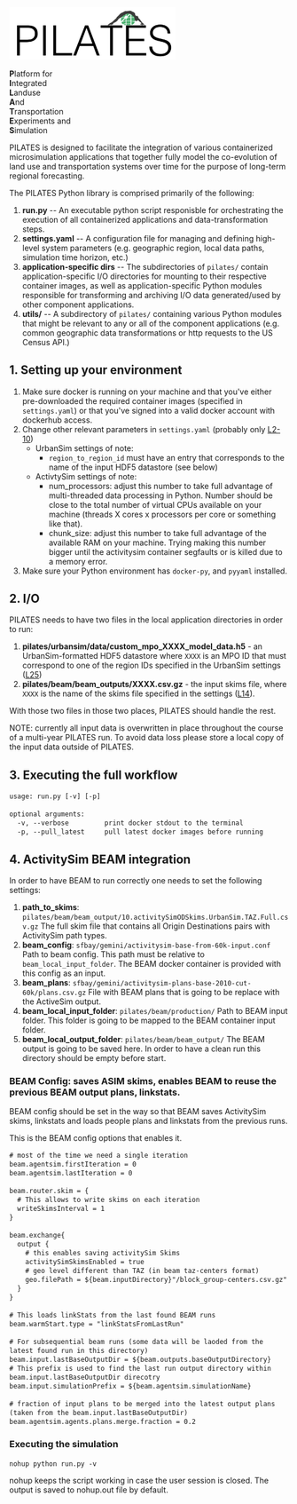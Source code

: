 <img src="logo.png" width="300">

**P**latform for \
**I**ntegrated \
**L**anduse \
**A**nd \
**T**ransportation \
**E**xperiments and \
**S**imulation

PILATES is designed to facilitate the integration of various containerized microsimulation applications that together fully model the co-evolution of land use and transportation systems over time for the purpose of long-term regional forecasting.

The PILATES Python library is comprised primarily of the following:
1. **run.py** -- An executable python script responisble for orchestrating the execution of all containerized applications and data-transformation steps.
2. **settings.yaml** -- A configuration file for managing and defining high-level system parameters (e.g. geographic region, local data paths, simulation time horizon, etc.)
3. **application-specific dirs** -- The subdirectories of `pilates/` contain application-specific I/O directories for mounting to their respective container images, as well as application-specific Python modules responsible for transforming and archiving I/O data generated/used by other component applications.
4. **utils/** -- A subdirectory of `pilates/` containing various Python modules that might be relevant to any or all of the component applications (e.g. common geographic data transformations or http requests to the US Census API.)


## 1. Setting up your environment
1. Make sure docker is running on your machine and that you've either pre-downloaded the required container images (specified in `settings.yaml`) or that you've signed into a valid docker account with dockerhub access.
2. Change other relevant parameters in `settings.yaml` (probably only [L2-10](https://github.com/ual/PILATES/blob/v2/settings.yaml#L2-L10))
   - UrbanSim settings of note:
      - `region_to_region_id` must have an entry that corresponds to the name of the input HDF5 datastore (see below)
   - ActivtySim settings of note:
      - num_processors: adjust this number to take full advantage of multi-threaded data processing in Python. Number should be close to the total number of virtual CPUs available on your machine (threads X cores x processors per core or something like that).
      - chunk_size: adjust this number to take full advantage of the available RAM on your machine. Trying making this number bigger until the activitysim container segfaults or is killed due to a memory error.
4. Make sure your Python environment has `docker-py`, and `pyyaml` installed.

## 2. I/O
PILATES needs to have two files in the local application directories in order to run:
1. **pilates/urbansim/data/custom_mpo_XXXX_model_data.h5** - an UrbanSim-formatted HDF5 datastore where `XXXX` is an MPO ID that must correspond to one of the region IDs specified in the UrbanSim settings ([L25](https://github.com/ual/PILATES/blob/master/settings.yaml#L25)) 
2. **pilates/beam/beam_outputs/XXXX.csv.gz** - the input skims file, where `XXXX` is the name of the skims file specified in the settings ([L14](https://github.com/ual/PILATES/blob/master/settings.yaml#L14)). 

With those two files in those two places, PILATES should handle the rest. 

NOTE: currently all input data is overwritten in place throughout the course of a multi-year PILATES run. To avoid data loss please store a local copy of the input data outside of PILATES.

## 3. Executing the full workflow
```
usage: run.py [-v] [-p]

optional arguments:
  -v, --verbose         print docker stdout to the terminal
  -p, --pull_latest     pull latest docker images before running
```

## 4. ActivitySim BEAM integration
In order to have BEAM to run correctly one needs to set the following settings:

1. **path_to_skims**: `pilates/beam/beam_output/10.activitySimODSkims.UrbanSim.TAZ.Full.csv.gz` The full skim file that contains all Origin Destinations pairs with ActivitySim path types.
2. **beam_config**: `sfbay/gemini/activitysim-base-from-60k-input.conf` Path to beam config. This path must be relative to `beam_local_input_folder`. The BEAM docker container is provided with this config as an input.
3. **beam_plans**: `sfbay/gemini/activitysim-plans-base-2010-cut-60k/plans.csv.gz` File with BEAM plans that is going to be replace with the ActiveSim output.
4. **beam_local_input_folder**: `pilates/beam/production/` Path to BEAM input folder. This folder is going to be mapped to the BEAM container input folder.
5. **beam_local_output_folder**: `pilates/beam/beam_output/` The BEAM output is going to be saved here. In order to have a clean run this directory should be empty before start.

### BEAM Config: saves ASIM skims, enables BEAM to reuse the previous BEAM output plans, linkstats.

BEAM config should be set in the way so that BEAM saves ActivitySim skims, linkstats and loads people plans and linkstats from the previous runs.

This is the BEAM config options that enables it.

```hocon
# most of the time we need a single iteration
beam.agentsim.firstIteration = 0
beam.agentsim.lastIteration = 0

beam.router.skim = {
  # This allows to write skims on each iteration
  writeSkimsInterval = 1
}

beam.exchange{
  output {
    # this enables saving activitySim Skims
    activitySimSkimsEnabled = true
    # geo level different than TAZ (in beam taz-centers format)
    geo.filePath = ${beam.inputDirectory}"/block_group-centers.csv.gz"
  }
}

# This loads linkStats from the last found BEAM runs
beam.warmStart.type = "linkStatsFromLastRun"

# For subsequential beam runs (some data will be laoded from the latest found run in this directory)
beam.input.lastBaseOutputDir = ${beam.outputs.baseOutputDirectory}
# This prefix is used to find the last run output directory within beam.input.lastBaseOutputDir direcotry
beam.input.simulationPrefix = ${beam.agentsim.simulationName}

# fraction of input plans to be merged into the latest output plans (taken from the beam.input.lastBaseOutputDir)
beam.agentsim.agents.plans.merge.fraction = 0.2
```

### Executing the simulation
```shell
nohup python run.py -v
```
nohup keeps the script working in case the user session is closed. The output is saved to nohup.out file by default.
